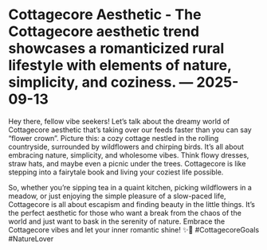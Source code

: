 # Cottagecore Aesthetic - The Cottagecore aesthetic trend showcases a romanticized rural lifestyle with elements of nature, simplicity, and coziness. — 2025-09-13

Hey there, fellow vibe seekers! Let’s talk about the dreamy world of Cottagecore aesthetic that’s taking over our feeds faster than you can say “flower crown”. Picture this: a cozy cottage nestled in the rolling countryside, surrounded by wildflowers and chirping birds. It’s all about embracing nature, simplicity, and wholesome vibes. Think flowy dresses, straw hats, and maybe even a picnic under the trees. Cottagecore is like stepping into a fairytale book and living your coziest life possible.

So, whether you’re sipping tea in a quaint kitchen, picking wildflowers in a meadow, or just enjoying the simple pleasure of a slow-paced life, Cottagecore is all about escapism and finding beauty in the little things. It’s the perfect aesthetic for those who want a break from the chaos of the world and just want to bask in the serenity of nature. Embrace the Cottagecore vibes and let your inner romantic shine! ✨🌿 #CottagecoreGoals #NatureLover